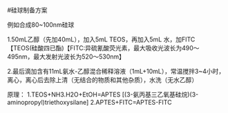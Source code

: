 #硅球制备方案

例如合成80~100nm硅球

1.50mL乙醇（先加40mL），加入5mL TEOS，再加入5mL 水，加FITC【TEOS(硅酸四已酯)【FITC:异硫氰酸荧光素，最大吸收光波长为490～495nm，最大发射光波长为520～530nm】

2.最后滴加含有11mL氨水-乙醇混合稀释溶液（1mL+10mL），常温搅拌3~4小时，离心，离心后去除上清（无结合的物质和其他杂质），水洗（无水乙醇）

原理：
1.TEOS+NH3.H2O+EtOH=APTES [(3-氨丙基三乙氧基硅烷)(3-aminopropyl)triethoxysilane]
2.APTES+FITC=APTES-FITC 
